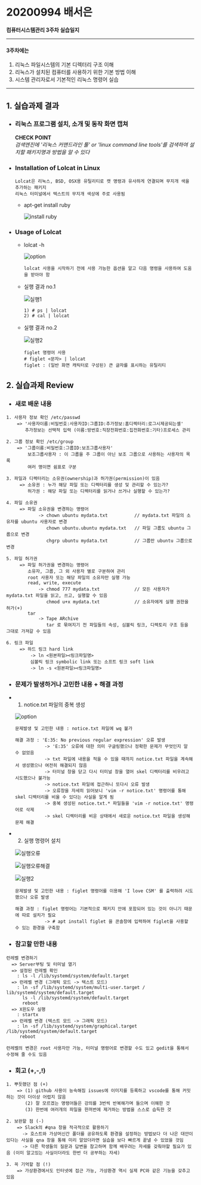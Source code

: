 # 20200994 배서은
**컴퓨터시스템관리 3주차 실습일지**

---
#### 3주차에는 
1. 리눅스 파일시스템의 기본 디렉터리 구조 이해
2. 리눅스가 설치된 컴퓨터를 사용하기 위한 기본 방법 이해
3. 시스템 관리자로서 기본적인 리눅스 명령어 실습 
---

## 1. 실습과제 결과

* ### **리눅스 프로그램 설치, 소개 및 동작 화면 캡쳐**
  
  **CHECK POINT** <br>
  *검색엔진에 '리눅스 커맨드라인 툴' or 'linux command line tools'를 검색하여 설치할 패키지명과 방법을 알 수 있다*

* ### **Installation of Lolcat in Linux** <br>
    
    ```
    Lolcat은 리눅스, BSD, OSX용 유틸리티로 캣 명령과 유사하게 연결되며 무지개 색을 추가하는 패키지
    리눅스 터미널에서 텍스트의 무지개 색상에 주로 사용됨
    ```

  - apt-get install ruby

    ![install ruby](https://user-images.githubusercontent.com/77660379/111276033-3c41a800-867a-11eb-9353-6ee0228e1e55.JPG)

* ### **Usage of Lolcat**
  - lolcat -h

    ![option](https://user-images.githubusercontent.com/77660379/111276383-a3f7f300-867a-11eb-807f-aa18dd25fb11.JPG)

    ```
    lolcat 사용을 시작하기 전에 사용 가능한 옵션을 알고 다음 명령을 사용하여 도움을 받아야 함
    ```
  - 실행 결과 no.1

    ![실행1](https://user-images.githubusercontent.com/77660379/111276537-c984fc80-867a-11eb-8224-d785f36730d4.JPG)

    ```
    1) # ps | lolcat
    2) # cal | lolcat
    ```

  - 실행 결과 no.2

    ![실행2](https://user-images.githubusercontent.com/77660379/111276733-ffc27c00-867a-11eb-9229-bfa957f0af25.JPG)

    ```
    figlet 명령어 사용
    # figlet <문자> | lolcat
    figlet : (일반 화면 캐릭터로 구성된) 큰 글자를 표시하는 유틸리티
    ```

## 2. 실습과제 Review
* ### **새로 배운 내용**
```
1. 사용자 정보 확인 /etc/passwd
    => '사용자이름:비밀번호:사용자ID:그룹ID:추가정보:홈디렉터리:로그시제공되는셸'
       추가정보는 선택적 입력 (이름:방번호:직장전화번호:집전화번호:기타)프로세스 관리

2. 그룹 정보 확인 /etc/group
    => '그룹이름:비밀번호:그룹ID:보조그룹사용자'
        보조그룹사용자 : 이 그룹을 주 그룹이 아닌 보조 그룹으로 사용하는 사용자의 목록
        여러 명이면 쉼표로 구분

3. 파일과 디렉터리는 소유권(ownership)과 허가권(permission)이 있음
     => 소유권 : 누가 해당 파일 또는 디렉터리를 생성 및 관리할 수 있는가?
        허가권 : 해당 파일 또는 디렉터리를 읽거나 쓰거나 실행할 수 있는가?

4. 파일 소유권
     => 파일 소유권을 변경하는 명령어
            -> chown ubuntu mydata.txt          // mydata.txt 파일의 소유자를 ubuntu 사용자로 변경
               chown ubuntu.ubuntu mydata.txt   // 파일 그룹도 ubuntu 그룹으로 변경
               chgrp ubuntu mydata.txt          // 그룹만 ubuntu 그룹으로 변경

5. 파일 허가권
     => 파일 허가권을 변경하는 명령어
        소유자, 그룹, 그 외 사용자 별로 구분하여 관리
        root 사용자 또는 해당 파일의 소유자만 실행 가능
        read, write, execute
            -> chmod 777 mydata.txt             // 모든 사용자가 mydata.txt 파일을 읽고, 쓰고, 실행할 수 있음
               chmod u+x mydata.txt             // 소유자에게 실행 권한을 허가(+)
        tar
            -> Tape ARchive
               tar 로 묶여지기 전 파일들의 속성, 심볼릭 링크, 디렉토리 구조 등을 그대로 가져갈 수 있음

6. 링크 파일
     => 하드 링크 hard link
         -> ln <원본파일><링크파일명>
         심볼릭 링크 symbolic link 또는 소프트 링크 soft link
         -> ln -s <원본파일><링크파일명>
```

* ### **문제가 발생하거나 고민한 내용 + 해결 과정**

- 1. notice.txt 파일의 중복 생성

    ![option](https://user-images.githubusercontent.com/77660379/111276383-a3f7f300-867a-11eb-807f-aa18dd25fb11.JPG)

    ```
    문제발생 및 고민한 내용 : notice.txt 파일에 wq 불가

    해결 과정 : 'E:35: No previous regular expression' 오류 발생
               -> 'E:35' 오류에 대한 의미 구글링했으나 정확한 문제가 무엇인지 알 수 없었음
               -> txt 파일에 내용을 적을 수 있을 때까지 notice.txt 파일을 계속해서 생성했으나 여전히 해결되지 않음
               -> 터미널 창을 닫고 다시 터미널 창을 열어 skel 디렉터리를 비우려고 시도했으나 불가능
               -> notice.txt 파일에 접근하니 또다시 오류 발생
               -> 오류창을 자세히 읽어보니 'vim -r notice.txt' 명령어를 통해 skel 디렉터리를 비울 수 있다는 사실을 알게 됨
               -> 중복 생성된 notice.txt.* 파일들을 'vim -r notice.txt' 명령어로 삭제
               -> skel 디렉터리를 비운 상태에서 새로운 notice.txt 파일을 생성해 문제 해결
    ````

- 2. 실행 명령어 설치

    ![실행오류](https://user-images.githubusercontent.com/77660379/111339578-37e9af00-86bb-11eb-839a-f83049249185.JPG)

    ![실행오류해결](https://user-images.githubusercontent.com/77660379/111339728-55b71400-86bb-11eb-880c-2bb60ad9d5c3.JPG)

    ![실행2](https://user-images.githubusercontent.com/77660379/111276733-ffc27c00-867a-11eb-9229-bfa957f0af25.JPG)

    ```
    문제발생 및 고민한 내용 : figlet 명령어를 이용해 'I love CSM' 를 출력하려 시도했으나 오류 발생

    해결 과정 : figlet 명령어는 기본적으로 패키지 안에 포함되어 있는 것이 아니기 때문에 따로 설치가 필요
               -> # apt install figlet 을 콘솔창에 입력하여 figlet을 사용할 수 있는 환경을 구축함
    ```

* ### **참고할 만한 내용**
```
런레벨 변경하기
  => Server부팅 및 터미널 열기
  => 설정된 런레벨 확인
    : ls -l /lib/systemd/system/default.target
  => 런레벨 변경 (그래픽 모드 -> 텍스트 모드)
    : ln -sf /lib/systemd/system/multi-user.target / lib/systemd/system/default.target
      ls -l /lib/systemd/system/default.target
      reboot
  => X윈도우 실행
    : startx
  => 런레벨 변경 (텍스트 모드 -> 그래픽 모드)
    : ln -sf /lib/systemd/system/graphical.target /lib/systemd/system/default.target
     reboot

런레벨의 변경은 root 사용자만 가능, 터미널 명령어로 변경할 수도 있고 gedit을 통해서 수정해 줄 수도 있음
```

* ### **회고 (+,-,!)**
```
1. 뿌듯했던 점 (+)
    => (1) github 사용이 능숙해짐 issues에 이미지를 등록하고 vscode를 통해 커밋하는 것이 더이상 어렵지 않음
       (2) 잘 모르겠는 명령어들은 강의를 3번씩 반복해가며 들으며 이해한 것
       (3) 한번에 여러개의 파일을 한꺼번에 제거하는 방법을 스스로 습득한 것

2. 보완할 점 (-)
    => Slack의 #qna 창을 적극적으로 활용하기
      -> 호스트와 가상머신간 폴더를 공유하도록 환경을 설정하는 방법보다 더 나은 대안이 있다는 사실을 qna 창을 통해 미리 알았더라면 실습을 보다 빠르게 끝낼 수 있었을 것임
      -> 다른 학생들의 질문과 답변을 참고하며 함께 배우려는 자세를 갖춰야할 필요가 있음 (이미 알고있는 사실이더라도 한번 더 공부하는 자세)

3. 꼭 기억할 점 (!) 
    => 가상환경에서도 인터넷에 접근 가능, 가상환경 역시 실제 PC와 같은 기능을 갖추고 있음
```